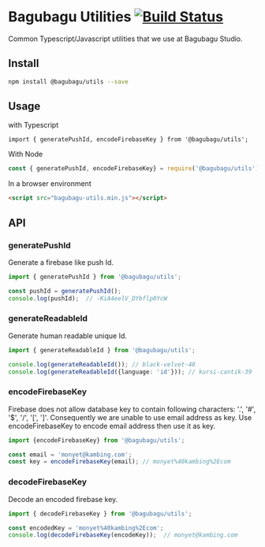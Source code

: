 # Bagubagu Utilities [![Build Status](https://travis-ci.org/bagubagu/utils.svg?branch=master)](https://travis-ci.org/bagubagu/utils)

Common Typescript/Javascript utilities that we use at Bagubagu Studio.

## Install

```bash
npm install @bagubagu/utils --save
```

## Usage

with Typescript

```tyescript
import { generatePushId, encodeFirebaseKey } from '@bagubagu/utils';
```

With Node

```javascript
const { generatePushId, encodeFirebaseKey} = require('@bagubagu/utils');
```

In a browser environment

```html
<script src="bagubagu-utils.min.js"></script>
```

## API

### generatePushId

Generate a firebase like push Id.

```typescript
import { generatePushId } from '@bagubagu/utils';

const pushId = generatePushId();
console.log(pushId);  // -KiA4eelV_DYbflp0YcW
```

### generateReadableId

Generate human readable unique Id.

```typescript
import { generateReadableId } from '@bagubagu/utils';

console.log(generateReadableId()); // black-velvet-48
console.log(generateReadableId({language: 'id'})); // kursi-cantik-39
```

### encodeFirebaseKey

Firebase does not allow database key to contain following characters: '.', '#', '$', '/', '[', ']'.
Consequently we are unable to use email address as key. Use encodeFirebaseKey to
encode email address then use it as key.

```typescript
import {encodeFirebaseKey} from '@bagubagu/utils';

const email = 'monyet@kambing.com';
const key = encodeFirebaseKey(email); // monyet%40kambing%2Ecom 
```

### decodeFirebaseKey

Decode an encoded firebase key.

```typescript
import { decodeFirebaseKey } from '@bagubagu/utils';

const encodedKey = 'monyet%40kambing%2Ecom';
console.log(decodeFirebaseKey(encodeKey));  // monyet@kambing.com
```

